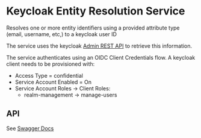 # Keycloak Entity Resolution Service

Resolves one or more entity identifiers using a provided attribute type  (email, username, etc,) to a keycloak user ID

The service uses the keycloak [Admin REST API](https://www.keycloak.org/docs-api/18.0/rest-api/index.html) to retrieve this information.

The service authenticates using an OIDC Client Credentials flow.  A keycloak client needs to be provisioned with:
- Access Type = confidential
- Service Account Enabled = On
- Service Account Roles -> Client Roles:
  -  realm-management -> manage-users

## API
See [Swagger Docs](./docs/swagger.yaml)  